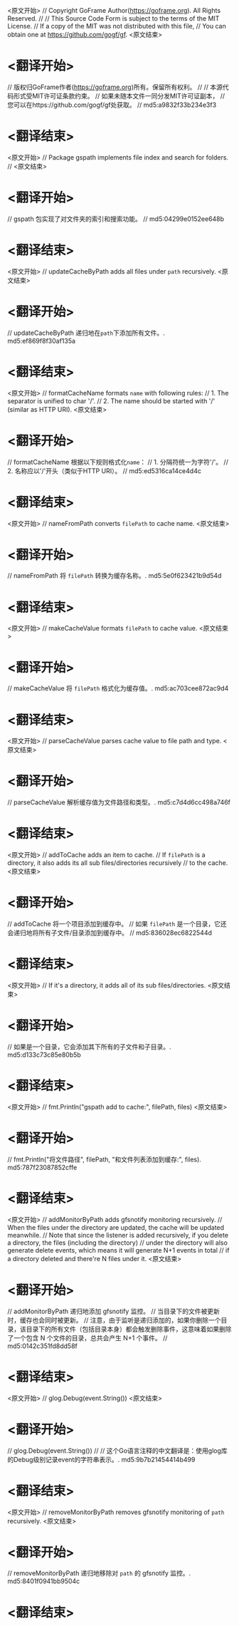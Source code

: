 
<原文开始>
// Copyright GoFrame Author(https://goframe.org). All Rights Reserved.
//
// This Source Code Form is subject to the terms of the MIT License.
// If a copy of the MIT was not distributed with this file,
// You can obtain one at https://github.com/gogf/gf.
<原文结束>

# <翻译开始>
// 版权归GoFrame作者(https://goframe.org)所有。保留所有权利。
//
// 本源代码形式受MIT许可证条款约束。
// 如果未随本文件一同分发MIT许可证副本，
// 您可以在https://github.com/gogf/gf处获取。
// md5:a9832f33b234e3f3
# <翻译结束>


<原文开始>
// Package gspath implements file index and search for folders.
//
<原文结束>

# <翻译开始>
// gspath 包实现了对文件夹的索引和搜索功能。
// md5:04299e0152ee648b
# <翻译结束>


<原文开始>
// updateCacheByPath adds all files under `path` recursively.
<原文结束>

# <翻译开始>
// updateCacheByPath 递归地在`path`下添加所有文件。. md5:ef869f8f30af135a
# <翻译结束>


<原文开始>
// formatCacheName formats `name` with following rules:
// 1. The separator is unified to char '/'.
// 2. The name should be started with '/' (similar as HTTP URI).
<原文结束>

# <翻译开始>
// formatCacheName 根据以下规则格式化`name`：
// 1. 分隔符统一为字符'/'。
// 2. 名称应以'/'开头（类似于HTTP URI）。
// md5:ed5316ca14ce4d4c
# <翻译结束>


<原文开始>
// nameFromPath converts `filePath` to cache name.
<原文结束>

# <翻译开始>
// nameFromPath 将 `filePath` 转换为缓存名称。. md5:5e0f623421b9d54d
# <翻译结束>


<原文开始>
// makeCacheValue formats `filePath` to cache value.
<原文结束>

# <翻译开始>
// makeCacheValue 将 `filePath` 格式化为缓存值。. md5:ac703cee872ac9d4
# <翻译结束>


<原文开始>
// parseCacheValue parses cache value to file path and type.
<原文结束>

# <翻译开始>
// parseCacheValue 解析缓存值为文件路径和类型。. md5:c7d4d6cc498a746f
# <翻译结束>


<原文开始>
// addToCache adds an item to cache.
// If `filePath` is a directory, it also adds its all sub files/directories recursively
// to the cache.
<原文结束>

# <翻译开始>
// addToCache 将一个项目添加到缓存中。
// 如果 `filePath` 是一个目录，它还会递归地将所有子文件/目录添加到缓存中。
// md5:836028ec6822544d
# <翻译结束>


<原文开始>
// If it's a directory, it adds all of its sub files/directories.
<原文结束>

# <翻译开始>
// 如果是一个目录，它会添加其下所有的子文件和子目录。. md5:d133c73c85e80b5b
# <翻译结束>


<原文开始>
// fmt.Println("gspath add to cache:", filePath, files)
<原文结束>

# <翻译开始>
// fmt.Println("将文件路径", filePath, "和文件列表添加到缓存:", files). md5:787f23087852cffe
# <翻译结束>


<原文开始>
// addMonitorByPath adds gfsnotify monitoring recursively.
// When the files under the directory are updated, the cache will be updated meanwhile.
// Note that since the listener is added recursively, if you delete a directory, the files (including the directory)
// under the directory will also generate delete events, which means it will generate N+1 events in total
// if a directory deleted and there're N files under it.
<原文结束>

# <翻译开始>
// addMonitorByPath 递归地添加 gfsnotify 监控。
// 当目录下的文件被更新时，缓存也会同时被更新。
// 注意，由于监听是递归添加的，如果你删除一个目录，该目录下的所有文件（包括目录本身）都会触发删除事件，这意味着如果删除了一个包含 N 个文件的目录，总共会产生 N+1 个事件。
// md5:0142c351fd8dd58f
# <翻译结束>


<原文开始>
// glog.Debug(event.String())
<原文结束>

# <翻译开始>
// glog.Debug(event.String()) 
// 
// 这个Go语言注释的中文翻译是：使用glog库的Debug级别记录event的字符串表示。. md5:9b7b21454414b499
# <翻译结束>


<原文开始>
// removeMonitorByPath removes gfsnotify monitoring of `path` recursively.
<原文结束>

# <翻译开始>
// removeMonitorByPath 递归地移除对 `path` 的 gfsnotify 监控。. md5:8401f0941bb9504c
# <翻译结束>

